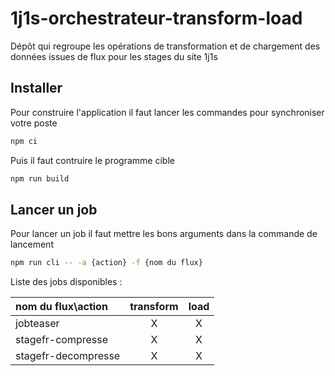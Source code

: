 # 1j1s-orchestrateur-transform-load

Dépôt qui regroupe les opérations de transformation et de chargement des données issues de flux pour les stages du site 1j1s

## Installer

Pour construire l'application il faut lancer les commandes pour synchroniser votre poste

```bash
npm ci
```

Puis il faut contruire le programme cible

```bash
npm run build
```

## Lancer un job

Pour lancer un job il faut mettre les bons arguments dans la commande de lancement

```bash
npm run cli -- -a {action} -f {nom du flux}
```

Liste des jobs disponibles : 

| nom du flux\action | transform | load |
| :----------------- | :-------: | :--: |
| jobteaser          |     X     |  X   |
| stagefr-compresse  |     X     |  X   |
| stagefr-decompresse|     X     |  X   |
